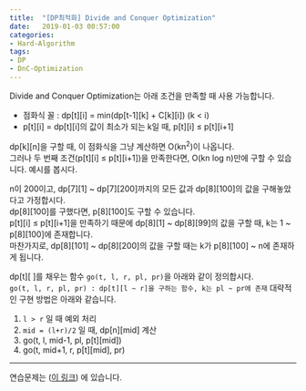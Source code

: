 ```yaml
---
title:  "[DP최적화] Divide and Conquer Optimization"
date:   2019-01-03 00:57:00
categories:
- Hard-Algorithm
tags:
- DP
- DnC-Optimization
---
```


Divide and Conquer Optimization는 아래 조건을 만족할 때 사용 가능합니다.
* 점화식 꼴 : dp[t][i] = min(dp[t-1][k] + C[k][i]) (k < i)
* p[t][i] = dp[t][i]의 값이 최소가 되는 k일 때, p[t][i] ≤ p[t][i+1]

dp[k][n]을 구할 때, 이 점화식을 그냥 계산하면 O(kn<sup>2</sup>)이 나옵니다.<br>
그러나 두 번째 조건(p[t][i] ≤ p[t][i+1])을 만족한다면, O(kn log n)만에 구할 수 있습니다. 예시를 봅시다.

n이 200이고, dp[7][1] ~ dp[7][200]까지의 모든 값과 dp[8][100]의 값을 구해놓았다고 가정합시다.<br>
dp[8][100]를 구했다면, p[8][100]도 구할 수 있습니다.<br>
p[t][i] ≤ p[t][i+1]을 만족하기 때문에 dp[8][1] ~ dp[8][99]의 값을 구할 때, k는 1 ~ p[8][100]에 존재합니다.<br>
마찬가지로, dp[8][101] ~ dp[8][200]의 값을 구할 때는 k가 p[8][100] ~ n에 존재하게 됩니다.

dp[t][  ]를 채우는 함수 `go(t, l, r, pl, pr)`을 아래와 같이 정의합시다.<br>
`go(t, l, r, pl, pr) : dp[t][l ~ r]을 구하는 함수, k는 pl ~ pr에 존재` 대략적인 구현 방법은 아래와 같습니다.<br>
1. `l > r` 일 때 예외 처리
2. `mid = (l+r)/2` 일 때, dp[n][mid] 계산
3. go(t, l, mid-1, pl, p[t][mid])
4. go(t, mid+1, r, p[t][mid], pr)

<hr>

연습문제는 (<a href = "https://justicehui.github.io/ps/2019/01/03/DnCOpt_problem/">이 링크</a>) 에 있습니다.
